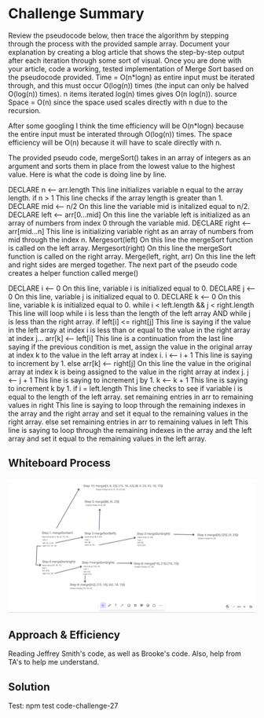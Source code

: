 # Challenge Summary
Review the pseudocode below, then trace the algorithm by stepping through the process with the provided sample array. Document your explanation by creating a blog article that shows the step-by-step output after each iteration through some sort of visual. Once you are done with your article, code a working, tested implementation of Merge Sort based on the pseudocode provided.
Time = O(n*logn) as entire input must be iterated through, and this must occur O(log(n)) times (the input can only be halved O(log(n)) times). n items iterated log(n) times gives O(n log(n)). source Space = O(n) since the space used scales directly with n due to the recursion.

After some googling I think the time efficiency will be O(n*logn) because the entire input must be interated through O(log(n)) times. The space efficiency will be O(n) because it will have to scale directly with n.

The provided pseudo code, mergeSort() takes in an array of integers as an argument and sorts them in place from the lowest value to the highest value. Here is what the code is doing line by line.

DECLARE n <-- arr.length This line initializes variable n equal to the array length.
if n > 1 This line checks if the array length is greater than 1.
DECLARE mid <-- n/2 On this line the variable mid is initalized equal to n/2.
DECLARE left <-- arr[0...mid] On this line the variable left is initialized as an array of numbers from index 0 through the variable mid.
DECLARE right <-- arr[mid...n] This line is initializing variable right as an array of numbers from mid through the index n.
Mergesort(left) On this line the mergeSort function is called on the left array.
Mergesort(right) On this line the mergeSort function is called on the right array.
Merge(left, right, arr) On this line the left and right sides are merged together.
The next part of the pseudo code creates a helper function called merge()

DECLARE i <-- 0 On this line, variable i is initialized equal to 0.
DECLARE j <-- 0 On this line, variable j is initialized equal to 0.
DECLARE k <-- 0 On this line, variable k is initialized equal to 0.
while i < left.length && j < right.length This line will loop while i is less than the length of the left array AND while j is less than the right array.
if left[i] <= right[j] This line is saying if the value in the left array at index i is less than or equal to the value in the right array at index j...
arr[k] <-- left[i] This line is a continuation from the last line saying if the previous condition is met, assign the value in the original array at index k to the value in the left array at index i.
i <-- i + 1 This line is saying to increment by 1.
else arr[k] <-- right[j] On this line the value in the original array at index k is being assigned to the value in the right array at index j.
j <-- j + 1 This line is saying to increment j by 1.
k <-- k + 1 This line is saying to increment k by 1.
if i = left.length This line checks to see if variable i is equal to the length of the left array.
set remaining entries in arr to remaining values in right This line is saying to loop through the remaining indexes in the array and the right array and set it equal to the remaining values in the right array.
else set remaining entries in arr to remaining values in left This line is saying to loop through the remaining indexes in the array and the left array and set it equal to the remaining values in the left array.

## Whiteboard Process
![Code Challenge 27](../Images/Challenge-27.jpg)

## Approach & Efficiency
Reading Jeffrey Smith's code, as well as Brooke's code. Also, help from TA's to help me understand.

## Solution
Test: npm test code-challenge-27
